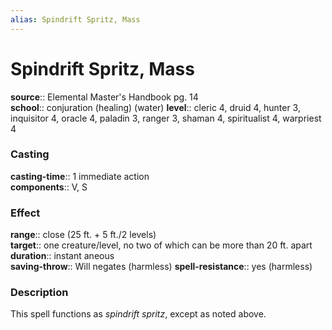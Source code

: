 ```yaml
---
alias: Spindrift Spritz, Mass
---
```


# Spindrift Spritz, Mass 

**source**:: Elemental Master's Handbook pg. 14  
**school**:: conjuration (healing) (water)
**level**:: cleric 4, druid 4, hunter 3, inquisitor 4, oracle 4, paladin 3, ranger 3, shaman 4, spiritualist 4, warpriest 4

### Casting 

**casting-time**:: 1 immediate action  
**components**:: V, S

### Effect 

**range**:: close (25 ft. + 5 ft./2 levels)  
**target**:: one creature/level, no two of which can be more than 20 ft. apart  
**duration**:: instant aneous  
**saving-throw**:: Will negates (harmless)
**spell-resistance**:: yes (harmless)

### Description 

This spell functions as *spindrift spritz*, except as noted above.
